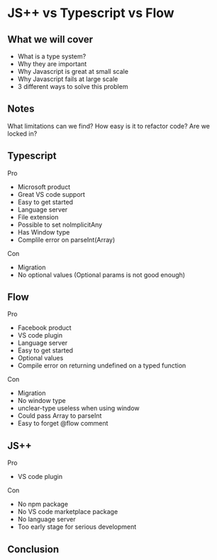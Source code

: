 # JS++ vs Typescript vs Flow

## What we will cover

* What is a type system?
* Why they are important
* Why Javascript is great at small scale
* Why Javascript fails at large scale
* 3 different ways to solve this problem

## Notes

What limitations can we find?
How easy is it to refactor code?
Are we locked in?

## Typescript

Pro
* Microsoft product
* Great VS code support
* Easy to get started
* Language server
* File extension
* Possible to set noImplicitAny
* Has Window type
* Complile error on parseInt(Array<string>)

Con
* Migration
* No optional values (Optional params is not good enough)

## Flow

Pro
* Facebook product
* VS code plugin
* Language server
* Easy to get started
* Optional values
* Compile error on returning undefined on a typed function

Con
* Migration
* No window type
* unclear-type useless when using window
* Could pass Array<string> to parseInt
* Easy to forget @flow comment

## JS++

Pro
* VS code plugin

Con
* No npm package
* No VS code marketplace package
* No language server
* Too early stage for serious development

## Conclusion
